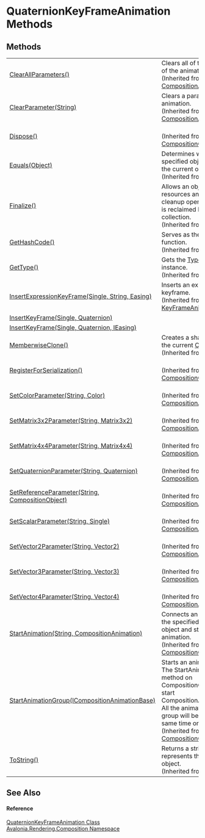 # QuaternionKeyFrameAnimation Methods




## Methods
<table>
<tr>
<td><a href="M_Avalonia_Rendering_Composition_Animations_CompositionAnimation_ClearAllParameters">ClearAllParameters()</a></td>
<td>Clears all of the parameters of the animation.<br />(Inherited from <a href="T_Avalonia_Rendering_Composition_Animations_CompositionAnimation">CompositionAnimation</a>)</td>
</tr>
<tr>
<td><a href="M_Avalonia_Rendering_Composition_Animations_CompositionAnimation_ClearParameter">ClearParameter(String)</a></td>
<td>Clears a parameter from the animation.<br />(Inherited from <a href="T_Avalonia_Rendering_Composition_Animations_CompositionAnimation">CompositionAnimation</a>)</td>
</tr>
<tr>
<td><a href="M_Avalonia_Rendering_Composition_CompositionObject_Dispose">Dispose()</a></td>
<td><br />(Inherited from <a href="T_Avalonia_Rendering_Composition_CompositionObject">CompositionObject</a>)</td>
</tr>
<tr>
<td><a href="https://learn.microsoft.com/dotnet/api/system.object.equals#system-object-equals(system-object)" target="_blank" rel="noopener noreferrer">Equals(Object)</a></td>
<td>Determines whether the specified object is equal to the current object.<br />(Inherited from <a href="https://learn.microsoft.com/dotnet/api/system.object" target="_blank" rel="noopener noreferrer">Object</a>)</td>
</tr>
<tr>
<td><a href="https://learn.microsoft.com/dotnet/api/system.object.finalize" target="_blank" rel="noopener noreferrer">Finalize()</a></td>
<td>Allows an object to try to free resources and perform other cleanup operations before it is reclaimed by garbage collection.<br />(Inherited from <a href="https://learn.microsoft.com/dotnet/api/system.object" target="_blank" rel="noopener noreferrer">Object</a>)</td>
</tr>
<tr>
<td><a href="https://learn.microsoft.com/dotnet/api/system.object.gethashcode" target="_blank" rel="noopener noreferrer">GetHashCode()</a></td>
<td>Serves as the default hash function.<br />(Inherited from <a href="https://learn.microsoft.com/dotnet/api/system.object" target="_blank" rel="noopener noreferrer">Object</a>)</td>
</tr>
<tr>
<td><a href="https://learn.microsoft.com/dotnet/api/system.object.gettype" target="_blank" rel="noopener noreferrer">GetType()</a></td>
<td>Gets the <a href="https://learn.microsoft.com/dotnet/api/system.type" target="_blank" rel="noopener noreferrer">Type</a> of the current instance.<br />(Inherited from <a href="https://learn.microsoft.com/dotnet/api/system.object" target="_blank" rel="noopener noreferrer">Object</a>)</td>
</tr>
<tr>
<td><a href="M_Avalonia_Rendering_Composition_Animations_KeyFrameAnimation_InsertExpressionKeyFrame">InsertExpressionKeyFrame(Single, String, Easing)</a></td>
<td>Inserts an expression keyframe.<br />(Inherited from <a href="T_Avalonia_Rendering_Composition_Animations_KeyFrameAnimation">KeyFrameAnimation</a>)</td>
</tr>
<tr>
<td><a href="M_Avalonia_Rendering_Composition_QuaternionKeyFrameAnimation_InsertKeyFrame_1">InsertKeyFrame(Single, Quaternion)</a></td>
<td> </td>
</tr>
<tr>
<td><a href="M_Avalonia_Rendering_Composition_QuaternionKeyFrameAnimation_InsertKeyFrame">InsertKeyFrame(Single, Quaternion, IEasing)</a></td>
<td> </td>
</tr>
<tr>
<td><a href="https://learn.microsoft.com/dotnet/api/system.object.memberwiseclone" target="_blank" rel="noopener noreferrer">MemberwiseClone()</a></td>
<td>Creates a shallow copy of the current <a href="https://learn.microsoft.com/dotnet/api/system.object" target="_blank" rel="noopener noreferrer">Object</a>.<br />(Inherited from <a href="https://learn.microsoft.com/dotnet/api/system.object" target="_blank" rel="noopener noreferrer">Object</a>)</td>
</tr>
<tr>
<td><a href="M_Avalonia_Rendering_Composition_CompositionObject_RegisterForSerialization">RegisterForSerialization()</a></td>
<td><br />(Inherited from <a href="T_Avalonia_Rendering_Composition_CompositionObject">CompositionObject</a>)</td>
</tr>
<tr>
<td><a href="M_Avalonia_Rendering_Composition_Animations_CompositionAnimation_SetColorParameter">SetColorParameter(String, Color)</a></td>
<td><br />(Inherited from <a href="T_Avalonia_Rendering_Composition_Animations_CompositionAnimation">CompositionAnimation</a>)</td>
</tr>
<tr>
<td><a href="M_Avalonia_Rendering_Composition_Animations_CompositionAnimation_SetMatrix3x2Parameter">SetMatrix3x2Parameter(String, Matrix3x2)</a></td>
<td><br />(Inherited from <a href="T_Avalonia_Rendering_Composition_Animations_CompositionAnimation">CompositionAnimation</a>)</td>
</tr>
<tr>
<td><a href="M_Avalonia_Rendering_Composition_Animations_CompositionAnimation_SetMatrix4x4Parameter">SetMatrix4x4Parameter(String, Matrix4x4)</a></td>
<td><br />(Inherited from <a href="T_Avalonia_Rendering_Composition_Animations_CompositionAnimation">CompositionAnimation</a>)</td>
</tr>
<tr>
<td><a href="M_Avalonia_Rendering_Composition_Animations_CompositionAnimation_SetQuaternionParameter">SetQuaternionParameter(String, Quaternion)</a></td>
<td><br />(Inherited from <a href="T_Avalonia_Rendering_Composition_Animations_CompositionAnimation">CompositionAnimation</a>)</td>
</tr>
<tr>
<td><a href="M_Avalonia_Rendering_Composition_Animations_CompositionAnimation_SetReferenceParameter">SetReferenceParameter(String, CompositionObject)</a></td>
<td><br />(Inherited from <a href="T_Avalonia_Rendering_Composition_Animations_CompositionAnimation">CompositionAnimation</a>)</td>
</tr>
<tr>
<td><a href="M_Avalonia_Rendering_Composition_Animations_CompositionAnimation_SetScalarParameter">SetScalarParameter(String, Single)</a></td>
<td><br />(Inherited from <a href="T_Avalonia_Rendering_Composition_Animations_CompositionAnimation">CompositionAnimation</a>)</td>
</tr>
<tr>
<td><a href="M_Avalonia_Rendering_Composition_Animations_CompositionAnimation_SetVector2Parameter">SetVector2Parameter(String, Vector2)</a></td>
<td><br />(Inherited from <a href="T_Avalonia_Rendering_Composition_Animations_CompositionAnimation">CompositionAnimation</a>)</td>
</tr>
<tr>
<td><a href="M_Avalonia_Rendering_Composition_Animations_CompositionAnimation_SetVector3Parameter">SetVector3Parameter(String, Vector3)</a></td>
<td><br />(Inherited from <a href="T_Avalonia_Rendering_Composition_Animations_CompositionAnimation">CompositionAnimation</a>)</td>
</tr>
<tr>
<td><a href="M_Avalonia_Rendering_Composition_Animations_CompositionAnimation_SetVector4Parameter">SetVector4Parameter(String, Vector4)</a></td>
<td><br />(Inherited from <a href="T_Avalonia_Rendering_Composition_Animations_CompositionAnimation">CompositionAnimation</a>)</td>
</tr>
<tr>
<td><a href="M_Avalonia_Rendering_Composition_CompositionObject_StartAnimation">StartAnimation(String, CompositionAnimation)</a></td>
<td>Connects an animation with the specified property of the object and starts the animation.<br />(Inherited from <a href="T_Avalonia_Rendering_Composition_CompositionObject">CompositionObject</a>)</td>
</tr>
<tr>
<td><a href="M_Avalonia_Rendering_Composition_CompositionObject_StartAnimationGroup">StartAnimationGroup(ICompositionAnimationBase)</a></td>
<td>Starts an animation group. The StartAnimationGroup method on CompositionObject lets you start CompositionAnimationGroup. All the animations in the group will be started at the same time on the object.<br />(Inherited from <a href="T_Avalonia_Rendering_Composition_CompositionObject">CompositionObject</a>)</td>
</tr>
<tr>
<td><a href="https://learn.microsoft.com/dotnet/api/system.object.tostring" target="_blank" rel="noopener noreferrer">ToString()</a></td>
<td>Returns a string that represents the current object.<br />(Inherited from <a href="https://learn.microsoft.com/dotnet/api/system.object" target="_blank" rel="noopener noreferrer">Object</a>)</td>
</tr>
</table>

## See Also


#### Reference
<a href="T_Avalonia_Rendering_Composition_QuaternionKeyFrameAnimation">QuaternionKeyFrameAnimation Class</a>  
<a href="N_Avalonia_Rendering_Composition">Avalonia.Rendering.Composition Namespace</a>  
